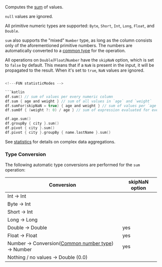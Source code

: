 [//]: # (title: sum)

<!---IMPORT org.jetbrains.kotlinx.dataframe.samples.api.Analyze-->

Computes the [sum](https://en.wikipedia.org/wiki/Summation) of values.

`null` values are ignored.

All primitive numeric types are supported: `Byte`, `Short`, `Int`, `Long`, `Float`, and `Double`.

`sum` also supports the "mixed" `Number` type, as long as the column consists only of the aforementioned
primitive numbers.
The numbers are automatically converted to a [common type](numberUnification.md) for the operation.

All operations on `Double`/`Float`/`Number` have the `skipNaN` option, which is
set to `false` by default. This means that if a `NaN` is present in the input, it will be propagated to the result.
When it's set to `true`, `NaN` values are ignored.

```kotlin

<!---FUN statisticModes -->

```kotlin
df.sum() // sum of values per every numeric column
df.sum { age and weight } // sum of all values in `age` and `weight`
df.sumFor(skipNaN = true) { age and weight } // sum of values per `age` and `weight` separately
df.sumOf { (weight ?: 0) / age } // sum of expression evaluated for every row
```

<!---END-->

<!---FUN sumAggregations-->

```kotlin
df.age.sum()
df.groupBy { city }.sum()
df.pivot { city }.sum()
df.pivot { city }.groupBy { name.lastName }.sum()
```

<!---END-->

See [statistics](summaryStatistics.md#groupby-statistics) for details on complex data aggregations.

### Type Conversion

The following automatic type conversions are performed for the `sum` operation:

| Conversion                                                                 | skipNaN option |
|----------------------------------------------------------------------------|----------------|
| Int -> Int                                                                 |                |
| Byte -> Int                                                                |                |
| Short -> Int                                                               |                |
| Long -> Long                                                               |                |
| Double -> Double                                                           | yes            |
| Float -> Float                                                             | yes            |
| Number -> Conversion([Common number type](numberUnification.md)) -> Number | yes            |
| Nothing / no values -> Double (0.0)                                        |                |
